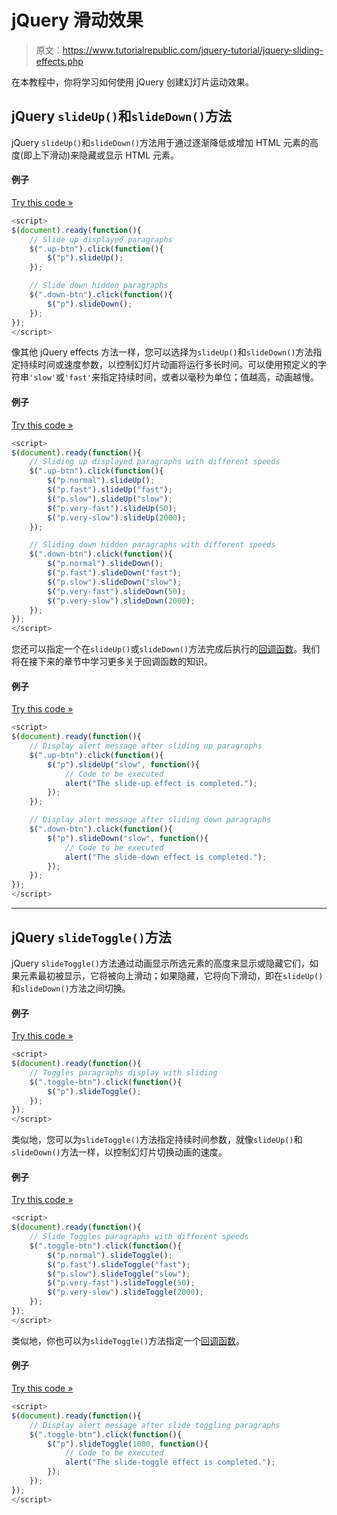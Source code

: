 # jQuery 滑动效果

> 原文：<https://www.tutorialrepublic.com/jquery-tutorial/jquery-sliding-effects.php>

在本教程中，你将学习如何使用 jQuery 创建幻灯片运动效果。

## jQuery `slideUp()`和`slideDown()`方法

jQuery `slideUp()`和`slideDown()`方法用于通过逐渐降低或增加 HTML 元素的高度(即上下滑动)来隐藏或显示 HTML 元素。

#### 例子

[Try this code »](../codelab.php?topic=jquery&file=slide-up-and-down-effects "Try this code using online Editor")

```js
<script>
$(document).ready(function(){
    // Slide up displayed paragraphs
    $(".up-btn").click(function(){
        $("p").slideUp();
    });

    // Slide down hidden paragraphs
    $(".down-btn").click(function(){
        $("p").slideDown();
    });
});
</script>
```

像其他 jQuery effects 方法一样，您可以选择为`slideUp()`和`slideDown()`方法指定持续时间或速度参数，以控制幻灯片动画将运行多长时间。可以使用预定义的字符串`'slow'`或`'fast'`来指定持续时间，或者以毫秒为单位；值越高，动画越慢。

#### 例子

[Try this code »](../codelab.php?topic=jquery&file=set-the-duration-of-slide-up-and-down-effects "Try this code using online Editor")

```js
<script>
$(document).ready(function(){
    // Sliding up displayed paragraphs with different speeds
    $(".up-btn").click(function(){
        $("p.normal").slideUp();
        $("p.fast").slideUp("fast");
        $("p.slow").slideUp("slow");
        $("p.very-fast").slideUp(50);
        $("p.very-slow").slideUp(2000);
    });

    // Sliding down hidden paragraphs with different speeds
    $(".down-btn").click(function(){
        $("p.normal").slideDown();
        $("p.fast").slideDown("fast");
        $("p.slow").slideDown("slow");
        $("p.very-fast").slideDown(50);
        $("p.very-slow").slideDown(2000);
    });
});
</script>
```

您还可以指定一个在`slideUp()`或`slideDown()`方法完成后执行的[回调函数](jquery-callback.php)。我们将在接下来的章节中学习更多关于回调函数的知识。

#### 例子

[Try this code »](../codelab.php?topic=jquery&file=slide-up-and-down-effects-with-callback-function "Try this code using online Editor")

```js
<script>
$(document).ready(function(){
    // Display alert message after sliding up paragraphs
    $(".up-btn").click(function(){
        $("p").slideUp("slow", function(){
            // Code to be executed
            alert("The slide-up effect is completed.");
        });
    });

    // Display alert message after sliding down paragraphs
    $(".down-btn").click(function(){
        $("p").slideDown("slow", function(){
            // Code to be executed
            alert("The slide-down effect is completed.");
        });
    });
});
</script>
```

* * *

## jQuery `slideToggle()`方法

jQuery `slideToggle()`方法通过动画显示所选元素的高度来显示或隐藏它们，如果元素最初被显示，它将被向上滑动；如果隐藏，它将向下滑动，即在`slideUp()`和`slideDown()`方法之间切换。

#### 例子

[Try this code »](../codelab.php?topic=jquery&file=slide-toggle-effect "Try this code using online Editor")

```js
<script>
$(document).ready(function(){
    // Toggles paragraphs display with sliding
    $(".toggle-btn").click(function(){
        $("p").slideToggle();
    });
});
</script>
```

类似地，您可以为`slideToggle()`方法指定持续时间参数，就像`slideUp()`和`slideDown()`方法一样，以控制幻灯片切换动画的速度。

#### 例子

[Try this code »](../codelab.php?topic=jquery&file=set-the-duration-of-slide-toggle-effect "Try this code using online Editor")

```js
<script>
$(document).ready(function(){
    // Slide Toggles paragraphs with different speeds
    $(".toggle-btn").click(function(){
        $("p.normal").slideToggle();
        $("p.fast").slideToggle("fast");
        $("p.slow").slideToggle("slow");
        $("p.very-fast").slideToggle(50);
        $("p.very-slow").slideToggle(2000);
    });
});
</script>
```

类似地，你也可以为`slideToggle()`方法指定一个[回调函数](jquery-callback.php)。

#### 例子

[Try this code »](../codelab.php?topic=jquery&file=slide-toggle-effect-with-callback-function "Try this code using online Editor")

```js
<script>
$(document).ready(function(){
    // Display alert message after slide toggling paragraphs
    $(".toggle-btn").click(function(){
        $("p").slideToggle(1000, function(){
            // Code to be executed
            alert("The slide-toggle effect is completed.");
        });
    });
});
</script>
```